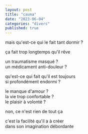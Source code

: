 ```yaml
---
layout: post
title: "cauma"
date: "2023-06-04"
categories: "divers"
published: true
---
```


mais qu'est-ce qui le fait tant dormir ?  

ça fait trop longtemps qu'il rêve  

un traumatisme masqué ?  
un médicament anti-douleur ?  

qu'est-ce qui fait qu'il est toujours  
si profondément endormi ?  

le manque d'amour ?  
la vie trop confortable ?  
le plaisir à volonté ?  

non, ce n'est rien de tout ça  

c'est la facilité qu'il a à créer  
dans son imagination débordante  
